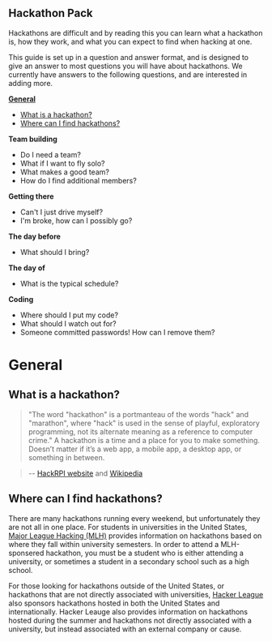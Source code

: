 Hackathon Pack
--------------
Hackathons are difficult and by reading this you can learn what a hackathon is,
how they work, and what you can expect to find when hacking at one.

This guide is set up in a question and answer format, and is designed to give an
answer to most questions you will have about hackathons. We currently have
answers to the following questions, and are interested in adding more.

**[General](README.md#general)**

- [What is a hackathon?](README.md#what-is-a-hackathon)
- [Where can I find hackathons?](README.md#where-can-i-find-hackathons)

**Team building**

- Do I need a team?
- What if I want to fly solo?
- What makes a good team?
- How do I find additional members?

**Getting there**

- Can't I just drive myself?
- I'm broke, how can I possibly go?

**The day before**

- What should I bring?

**The day of**

- What is the typical schedule?

**Coding**

- Where should I put my code?
- What should I watch out for?
- Someone committed passwords! How can I remove them?


General
=======

What is a hackathon?
--------------------
> "The word "hackathon" is a portmanteau of the words "hack" and "marathon",
> where "hack" is used in the sense of playful, exploratory programming, not its
> alternate meaning as a reference to computer crime." A hackathon is a time and
> a place for you to make something. Doesn’t matter if it’s a web app, a mobile
> app, a desktop app, or something in between.

> -- [HackRPI website][hackrpi] and [Wikipedia][wikipedia-hackathon]

Where can I find hackathons?
----------------------------
There are many hackathons running every weekend, but unfortunately they are not
all in one place. For students in universities in the United States,
[Major League Hacking (MLH)][mlh] provides information on hackathons based on
where they fall within university semesters. In order to attend a MLH-sponsered
hackathon, you must be a student who is either attending a university, or
sometimes a student in a secondary school such as a high school.

For those looking for hackathons outside of the United States, or hackathons
that are not directly associated with universities,
[Hacker League][hacker-league] also sponsors hackathons hosted in both the
United States and internationally. Hacker Leauge also provides information on
hackathons hosted during the summer and hackathons not directly associated with
a university, but instead associated with an external company or cause.

[hacker-league]: https://www.hackerleague.org/hackathons
[hackrpi]: http://www.hackrpi.com/
[mlh]: https://mlh.io/
[wikipedia-hackathon]: https://en.wikipedia.org/wiki/Hackathon
